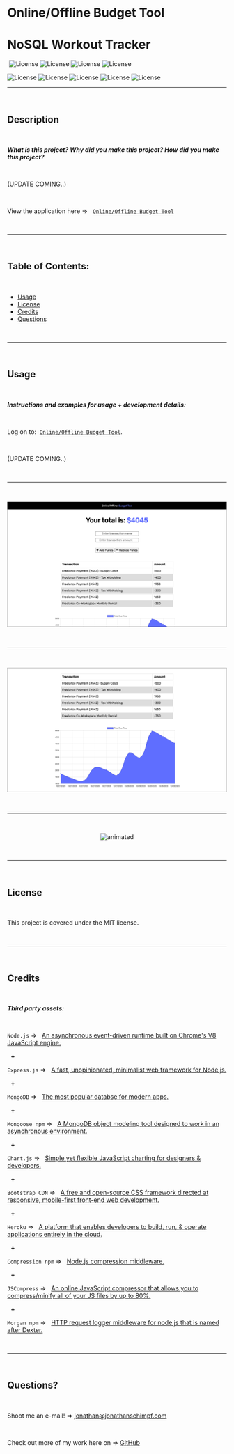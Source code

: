 # Online/Offline Budget Tool




# NoSQL Workout Tracker
‎
‎‎![License](https://img.shields.io/static/v1?label=License&message=MIT&color=brightgreen) 
![License](https://img.shields.io/static/v1?label=Language&message=JavaScript&color=yellow)
![License](https://img.shields.io/static/v1?label=Language&message=Chart.js&color=red) 
![License](https://img.shields.io/static/v1?label=Language&message=Node.js&color=green)


![License](https://img.shields.io/static/v1?label=Language&message=MongoDB&color=blueviolet)
![License](https://img.shields.io/static/v1?label=Language&message=Mongoose&color=blue)
![License](https://img.shields.io/static/v1?label=Language&message=Express.js&color=yellowgreen)    ![License](https://img.shields.io/static/v1?label=Language&message=HTML5&color=orange) ![License](https://img.shields.io/static/v1?label=Language&message=CSS3&color=blue) 
  

  ---
  
  <p>&nbsp;<p>
    

## Description 

<p>&nbsp;<p>

<strong><em>What is this project? Why did you make this project? How did you make this project?</strong></em>

<p>&nbsp;<p>

(UPDATE COMING..)

<p>&nbsp;<p>


View the application here =>‏‏‎ ‎‏‏‎ ‎‏‏‎ ‎‏‏[`Online/Offline Budget Tool`](https://onlineoffline-budget-app.herokuapp.com/)


<p>&nbsp;<p>


---

<p>&nbsp;<p>


## Table of Contents: 

<p>&nbsp;<p>

* [Usage](#usage)
* [License](#license)
* [Credits](#credits)
* [Questions](#questions)

<p>&nbsp;<p>

---


<p>&nbsp;<p>


## Usage


<p>&nbsp;<p>


<strong><em>Instructions and examples for usage + development details:</strong></em>

<p>&nbsp;<p>


Log on to:‏‏‎ ‎‏‏‎ ‎‎‏‏[`Online/Offline Budget Tool`](https://onlineoffline-budget-app.herokuapp.com/).‏‏‎ ‎ 

<p>&nbsp;<p>

(UPDATE COMING..)

<p>&nbsp;<p>


---


<p>&nbsp;<p>



[![IMAGE](public/assets/images/screengrab.jpg)](https://onlineoffline-budget-app.herokuapp.com/) 


<p>&nbsp;<p>


--- 


<p>&nbsp;<p>



[![IMAGE](public/assets/images/screengrab_2.jpg)](https://onlineoffline-budget-app.herokuapp.com/) 


<p>&nbsp;<p>
 


---

<p>&nbsp;</p>

<p align= "center"><img src="public/assets/images/Online_Offline_Budget_Tool_Final.gif" alt="animated" href="https://onlineoffline-budget-app.herokuapp.com/" /></p>

<p>&nbsp;</p>  


---



<p>&nbsp;<p>


## License


<p>&nbsp;<p>


This project is covered under the MIT license. 


<p>&nbsp;<p>


---


<p>&nbsp;<p>


## Credits


<p>&nbsp;<p>


<strong><em>Third party assets:</strong></em>


<p>&nbsp;<p>

`Node.js` =>‏‏‎ ‎ ‏‏‎ ‎[An asynchronous event-driven runtime built on Chrome's V8 JavaScript engine.](https://nodejs.org/en/)


<p>&nbsp;‏‏‎‏‏‎ ‎<strong>+</strong></p>


`Express.js` =>‏‏‎ ‎ ‏‏‎ ‎[A fast, unopinionated, minimalist web framework for Node.js.](https://expressjs.com/)


<p>&nbsp;‏‏‎‏‏‎ ‎<strong>+</strong></p>



`MongoDB` =>‏‏‎ ‎ ‏‏‎ ‎[The most popular databse for modern apps.](https://www.mongodb.com/)


<p>&nbsp;‏‏‎‏‏‎ ‎<strong>+</strong></p>


`Mongoose npm` =>‏‏‎ ‎ ‏‏‎ ‎[A MongoDB object modeling tool designed to work in an asynchronous environment. ](https://www.npmjs.com/package/mongoose)


<p>&nbsp;‏‏‎‏‏‎ ‎<strong>+</strong></p>


`Chart.js` =>‏‏‎ ‎ ‏‏‎ ‎[Simple yet flexible JavaScript charting for designers & developers.](https://www.chartjs.org/)



<p>&nbsp;‏‏‎‏‏‎ ‎<strong>+</strong></p>


`Bootstrap CDN` =>‏‏‎ ‎ ‏‏‎ ‎[A free and open-source CSS framework directed at responsive, mobile-first front-end web development.](https://getbootstrap.com/)



<p>&nbsp;‏‏‎‏‏‎ ‎<strong>+</strong></p>



`Heroku` =>‏‏‎ ‎ ‏‏‎ ‎[A platform that enables developers to build, run, & operate applications entirely in the cloud.](https://www.heroku.com)



<p>&nbsp;‏‏‎‏‏‎ ‎<strong>+</strong></p>


`Compression npm` =>‏‏‎ ‎ ‏‏‎ ‎[Node.js compression middleware.](https://www.npmjs.com/package/compression)




<p>&nbsp;‏‏‎‏‏‎ ‎<strong>+</strong></p>


`JSCompress` =>‏‏‎ ‎ ‏‏‎ ‎[An online JavaScript compressor that allows you to compress/minify all of your JS files by up to 80%.](https://jscompress.com/)


<p>&nbsp;‏‏‎‏‏‎ ‎<strong>+</strong></p>


`Morgan npm` =>‏‏‎ ‎ ‏‏‎ ‎[HTTP request logger middleware for node.js that is named after Dexter.](https://www.npmjs.com/package/morgan)

<p>&nbsp;<p>

---


<p>&nbsp;<p>


## Questions?


<p>&nbsp;<p>


Shoot me an e-mail! => jonathan@jonathanschimpf.com

<p>&nbsp;<p>


Check out more of my work here on =>
[GitHub](http://github.com/jonathanschimpf)

<p>&nbsp;<p>





